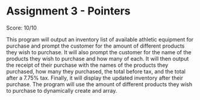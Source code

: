 # Assignment 3 - Pointers  
Score: 10/10  
  
 This program will output an inventory list of available athletic equipment
 for purchase and prompt the customer for the amount of different products
 they wish to purchase. It will also prompt the customer for the name of the
 products they wish to purchase and how many of each. It will then output
 the receipt of their purchase with the names of the products they purchased,
 how many they purchased, the total before tax, and the total after a 7.75%
 tax. Finally, it will display the updated inventory after their purchase. The
 program will use the amount of different products they wish to purchase to
 dynamically create and array.
